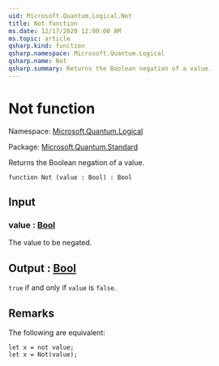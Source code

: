 ```yaml
---
uid: Microsoft.Quantum.Logical.Not
title: Not function
ms.date: 12/17/2020 12:00:00 AM
ms.topic: article
qsharp.kind: function
qsharp.namespace: Microsoft.Quantum.Logical
qsharp.name: Not
qsharp.summary: Returns the Boolean negation of a value.
---
```


# Not function

Namespace: [Microsoft.Quantum.Logical](xref:Microsoft.Quantum.Logical)

Package: [Microsoft.Quantum.Standard](https://nuget.org/packages/Microsoft.Quantum.Standard)


Returns the Boolean negation of a value.

```qsharp
function Not (value : Bool) : Bool
```


## Input

### value : [Bool](xref:microsoft.quantum.lang-ref.bool)

The value to be negated.



## Output : [Bool](xref:microsoft.quantum.lang-ref.bool)

`true` if and only if `value` is `false`.

## Remarks

The following are equivalent:```Q#let x = not value;let x = Not(value);```